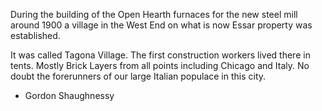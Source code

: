 During the building of the Open Hearth furnaces for the new steel mill around 1900 a village in the West End on what is now Essar property was established.

It was called Tagona Village. The first construction workers lived there in tents. Mostly Brick Layers from all points including Chicago and Italy. No doubt the forerunners of our large Italian populace in this city.

- Gordon Shaughnessy
